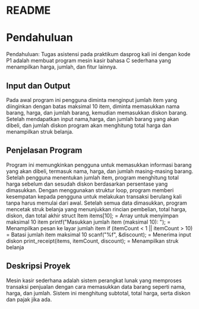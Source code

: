 # README
# Pendahuluan
Pendahuluan: Tugas asistensi 
pada praktikum dasprog kali ini dengan kode P1 adalah membuat program mesin kasir bahasa C sederhana yang menampilkan harga, jumlah, dan fitur lainnya.
## Input dan Output
Pada awal program ini pengguna diminta menginput jumlah item yang diinginkan dengan batas maksimal 10 item, diminta memasukkan nama barang, harga, dan jumlah barang, kemudian memasukkan diskon barang. Setelah mendapatkan input nama,harga, dan jumlah barang yang akan dibeli, dan jumlah diskon program akan menghitung total harga dan menampilkan struk belanja.

 ## Penjelasan Program
Program ini memungkinkan pengguna untuk memasukkan informasi barang yang akan dibeli, termasuk nama, harga, dan jumlah masing-masing barang. Setelah pengguna menentukan jumlah item, program menghitung total harga sebelum dan sesudah diskon berdasarkan persentase yang dimasukkan. Dengan menggunakan struktur loop, program memberi kesempatan kepada pengguna untuk melakukan transaksi berulang kali tanpa harus memulai dari awal. Setelah semua data dimasukkan, program mencetak struk belanja yang menunjukkan rincian pembelian, total harga, diskon, dan total akhir
 struct Item items[10]; = Array untuk menyimpan maksimal 10 item
  printf("Masukkan jumlah item (maksimal 10): "); = Menampilkan pesan ke layar jumlah item
  if (itemCount < 1 || itemCount > 10) = Batasi jumlah item maksimal 10
  scanf("%f", &discount); = Menerima input diskon
  print_receipt(items, itemCount, discount); = Menampilkan struk belanja

## Deskripsi Proyek
Mesin kasir sederhana adalah sistem perangkat lunak yang memproses transaksi penjualan dengan cara memasukkan data barang seperti nama, harga, dan jumlah. Sistem ini menghitung subtotal, total harga, serta diskon dan pajak jika ada.
